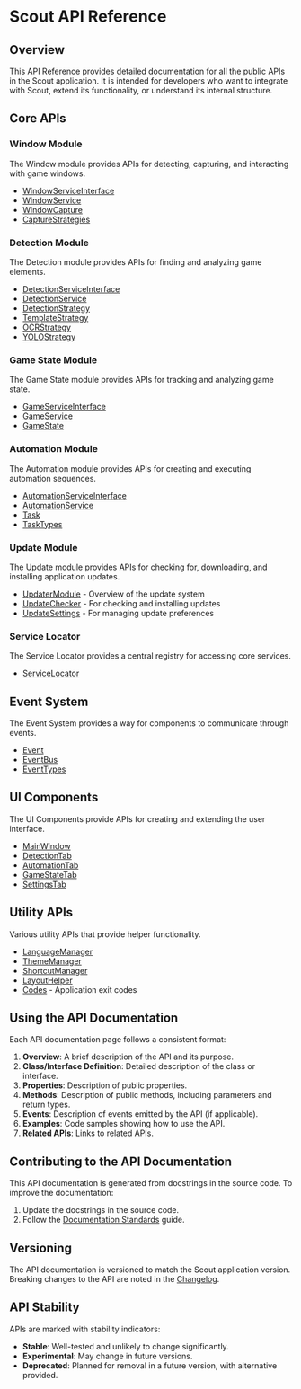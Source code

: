 # Scout API Reference

## Overview

This API Reference provides detailed documentation for all the public APIs in the Scout application. It is intended for developers who want to integrate with Scout, extend its functionality, or understand its internal structure.

## Core APIs

### Window Module

The Window module provides APIs for detecting, capturing, and interacting with game windows.

- [WindowServiceInterface](window/window_service_interface.md)
- [WindowService](window/window_service.md)
- [WindowCapture](window/window_capture.md)
- [CaptureStrategies](window/capture_strategies.md)

### Detection Module

The Detection module provides APIs for finding and analyzing game elements.

- [DetectionServiceInterface](detection/detection_service_interface.md)
- [DetectionService](detection/detection_service.md)
- [DetectionStrategy](detection/strategy.md)
- [TemplateStrategy](detection/template_strategy.md)
- [OCRStrategy](detection/ocr_strategy.md)
- [YOLOStrategy](detection/yolo_strategy.md)

### Game State Module

The Game State module provides APIs for tracking and analyzing game state.

- [GameServiceInterface](game/game_service_interface.md)
- [GameService](game/game_service.md)
- [GameState](game/game_state.md)

### Automation Module

The Automation module provides APIs for creating and executing automation sequences.

- [AutomationServiceInterface](automation/automation_service_interface.md)
- [AutomationService](automation/automation_service.md)
- [Task](automation/task.md)
- [TaskTypes](automation/task_types.md)

### Update Module

The Update module provides APIs for checking for, downloading, and installing application updates.

- [UpdaterModule](updater/index.md) - Overview of the update system
- [UpdateChecker](updater/update_checker.md) - For checking and installing updates
- [UpdateSettings](updater/update_settings.md) - For managing update preferences

### Service Locator

The Service Locator provides a central registry for accessing core services.

- [ServiceLocator](core/service_locator.md)

## Event System

The Event System provides a way for components to communicate through events.

- [Event](events/event.md)
- [EventBus](events/event_bus.md)
- [EventTypes](events/event_types.md)

## UI Components

The UI Components provide APIs for creating and extending the user interface.

- [MainWindow](ui/main_window.md)
- [DetectionTab](ui/detection_tab.md)
- [AutomationTab](ui/automation_tab.md)
- [GameStateTab](ui/game_state_tab.md)
- [SettingsTab](ui/settings_tab.md)

## Utility APIs

Various utility APIs that provide helper functionality.

- [LanguageManager](utils/language_manager.md)
- [ThemeManager](utils/theme_manager.md)
- [ShortcutManager](utils/shortcut_manager.md)
- [LayoutHelper](utils/layout_helper.md)
- [Codes](utils/codes.md) - Application exit codes

## Using the API Documentation

Each API documentation page follows a consistent format:

1. **Overview**: A brief description of the API and its purpose.
2. **Class/Interface Definition**: Detailed description of the class or interface.
3. **Properties**: Description of public properties.
4. **Methods**: Description of public methods, including parameters and return types.
5. **Events**: Description of events emitted by the API (if applicable).
6. **Examples**: Code samples showing how to use the API.
7. **Related APIs**: Links to related APIs.

## Contributing to the API Documentation

This API documentation is generated from docstrings in the source code. To improve the documentation:

1. Update the docstrings in the source code.
2. Follow the [Documentation Standards](../developer/contributing.md#documentation-standards) guide.

## Versioning

The API documentation is versioned to match the Scout application version. Breaking changes to the API are noted in the [Changelog](../developer/changelog.md).

## API Stability

APIs are marked with stability indicators:

- **Stable**: Well-tested and unlikely to change significantly.
- **Experimental**: May change in future versions.
- **Deprecated**: Planned for removal in a future version, with alternative provided. 